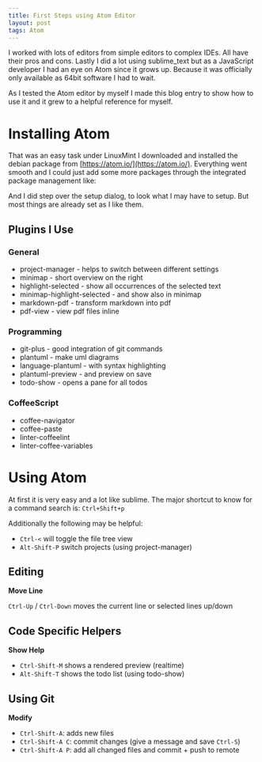 ```yaml
---
title: First Steps using Atom Editor
layout: post
tags: Atom
---
```


I worked with lots of editors from simple editors to complex IDEs. All have their
pros and cons. Lastly I did a lot using sublime_text but as a JavaScript developer
I had an eye on Atom since it grows up. Because it was officially only available
as 64bit software I had to wait.

As I tested the Atom editor by myself I made this blog entry to show how to use it
and it grew to a helpful reference for myself.


Installing Atom
================================================================================
That was an easy task under LinuxMint I downloaded and installed the debian package
from [https://atom.io/](https://atom.io/). Everything went smooth and I could just
add some more packages through the integrated package management like:

And I did step over the setup dialog, to look what I may have to setup. But most
things are already set as I like them.


Plugins I Use
--------------------------------------------------------------------------------
### General
- project-manager - helps to switch between different settings
- minimap - short overview on the right
- highlight-selected - show all occurrences of the selected text
- minimap-highlight-selected - and show also in minimap
- markdown-pdf - transform markdown into pdf
- pdf-view - view pdf files inline

### Programming
- git-plus - good integration of git commands
- plantuml - make uml diagrams
- language-plantuml - with syntax highlighting
- plantuml-preview - and preview on save
- todo-show - opens a pane for all todos

### CoffeeScript
- coffee-navigator
- coffee-paste
- linter-coffeelint
- linter-coffee-variables


Using Atom
================================================================================
At first it is very easy and a lot like sublime. The major shortcut to know for
a command search is: `Ctrl+Shift+p`

Additionally the following may be helpful:
- `Ctrl-<` will toggle the file tree view
- `Alt-Shift-P` switch projects (using project-manager)

Editing
--------------------------------------------------------------------------------

**Move Line**

`Ctrl-Up` / `Ctrl-Down` moves the current line or selected lines up/down


Code Specific Helpers
--------------------------------------------------------------------------------
**Show Help**
- `Ctrl-Shift-M` shows a rendered preview (realtime)
- `Alt-Shift-T` shows the todo list (using todo-show)


Using Git
--------------------------------------------------------------------------------

**Modify**

- `Ctrl-Shift-A`: adds new files
- `Ctrl-Shift-A C`: commit changes (give a message and save `Ctrl-S`)
- `Ctrl-Shift-A P`: add all changed files and commit + push to remote
